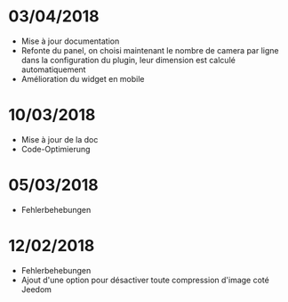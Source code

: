 # 03/04/2018

- Mise à jour documentation
- Refonte du panel, on choisi maintenant le nombre de camera par ligne dans la configuration du plugin, leur dimension est calculé automatiquement
- Amélioration du widget en mobile

# 10/03/2018

- Mise à jour de la doc
- Code-Optimierung

# 05/03/2018

- Fehlerbehebungen

# 12/02/2018

- Fehlerbehebungen
- Ajout d'une option pour désactiver toute compression d'image coté Jeedom
